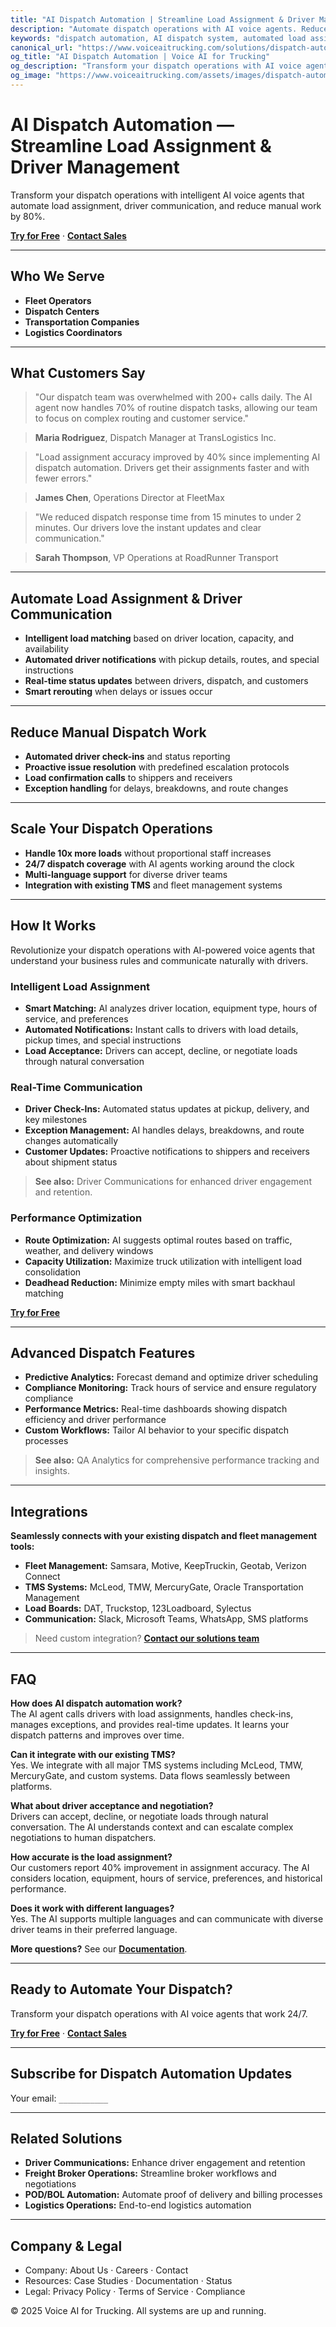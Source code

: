 ```yaml
---
title: "AI Dispatch Automation | Streamline Load Assignment & Driver Management"
description: "Automate dispatch operations with AI voice agents. Reduce manual work by 80%, improve load assignment accuracy, and enhance driver communication. Scale your dispatch center without hiring more staff."
keywords: "dispatch automation, AI dispatch system, automated load assignment, driver dispatch AI, fleet management automation, dispatch software, load planning AI, driver scheduling automation"
canonical_url: "https://www.voiceaitrucking.com/solutions/dispatch-automation"
og_title: "AI Dispatch Automation | Voice AI for Trucking"
og_description: "Transform your dispatch operations with AI voice agents. Automate load assignment, driver communication, and reduce manual work by 80%."
og_image: "https://www.voiceaitrucking.com/assets/images/dispatch-automation.jpg"
---
```


# AI Dispatch Automation — Streamline Load Assignment & Driver Management

Transform your dispatch operations with intelligent AI voice agents that automate load assignment, driver communication, and reduce manual work by 80%.

**[Try for Free](#pricing)** · **[Contact Sales](#contact-sales)**

---

## Who We Serve

- **Fleet Operators**
- **Dispatch Centers**
- **Transportation Companies**
- **Logistics Coordinators**

---

## What Customers Say

> "Our dispatch team was overwhelmed with 200+ calls daily. The AI agent now handles 70% of routine dispatch tasks, allowing our team to focus on complex routing and customer service."

> **Maria Rodriguez**, Dispatch Manager at TransLogistics Inc.

> "Load assignment accuracy improved by 40% since implementing AI dispatch automation. Drivers get their assignments faster and with fewer errors."

> **James Chen**, Operations Director at FleetMax

> "We reduced dispatch response time from 15 minutes to under 2 minutes. Our drivers love the instant updates and clear communication."

> **Sarah Thompson**, VP Operations at RoadRunner Transport

---

## Automate Load Assignment & Driver Communication

- **Intelligent load matching** based on driver location, capacity, and availability
- **Automated driver notifications** with pickup details, routes, and special instructions
- **Real-time status updates** between drivers, dispatch, and customers
- **Smart rerouting** when delays or issues occur

---

## Reduce Manual Dispatch Work

- **Automated driver check-ins** and status reporting
- **Proactive issue resolution** with predefined escalation protocols
- **Load confirmation calls** to shippers and receivers
- **Exception handling** for delays, breakdowns, and route changes

---

## Scale Your Dispatch Operations

- **Handle 10x more loads** without proportional staff increases
- **24/7 dispatch coverage** with AI agents working around the clock
- **Multi-language support** for diverse driver teams
- **Integration with existing TMS** and fleet management systems

---

## How It Works

Revolutionize your dispatch operations with AI-powered voice agents that understand your business rules and communicate naturally with drivers.

### Intelligent Load Assignment
- **Smart Matching:** AI analyzes driver location, equipment type, hours of service, and preferences
- **Automated Notifications:** Instant calls to drivers with load details, pickup times, and special instructions
- **Load Acceptance:** Drivers can accept, decline, or negotiate loads through natural conversation

### Real-Time Communication
- **Driver Check-Ins:** Automated status updates at pickup, delivery, and key milestones
- **Exception Management:** AI handles delays, breakdowns, and route changes automatically
- **Customer Updates:** Proactive notifications to shippers and receivers about shipment status

> **See also:** Driver Communications for enhanced driver engagement and retention.

### Performance Optimization
- **Route Optimization:** AI suggests optimal routes based on traffic, weather, and delivery windows
- **Capacity Utilization:** Maximize truck utilization with intelligent load consolidation
- **Deadhead Reduction:** Minimize empty miles with smart backhaul matching

**[Try for Free](#pricing)**

---

## Advanced Dispatch Features

- **Predictive Analytics:** Forecast demand and optimize driver scheduling
- **Compliance Monitoring:** Track hours of service and ensure regulatory compliance
- **Performance Metrics:** Real-time dashboards showing dispatch efficiency and driver performance
- **Custom Workflows:** Tailor AI behavior to your specific dispatch processes

> **See also:** QA Analytics for comprehensive performance tracking and insights.

---

## Integrations

**Seamlessly connects with your existing dispatch and fleet management tools:**

- **Fleet Management:** Samsara, Motive, KeepTruckin, Geotab, Verizon Connect
- **TMS Systems:** McLeod, TMW, MercuryGate, Oracle Transportation Management
- **Load Boards:** DAT, Truckstop, 123Loadboard, Sylectus
- **Communication:** Slack, Microsoft Teams, WhatsApp, SMS platforms

> Need custom integration? **[Contact our solutions team](#contact-sales)**

---

## FAQ

**How does AI dispatch automation work?**  
The AI agent calls drivers with load assignments, handles check-ins, manages exceptions, and provides real-time updates. It learns your dispatch patterns and improves over time.

**Can it integrate with our existing TMS?**  
Yes. We integrate with all major TMS systems including McLeod, TMW, MercuryGate, and custom systems. Data flows seamlessly between platforms.

**What about driver acceptance and negotiation?**  
Drivers can accept, decline, or negotiate loads through natural conversation. The AI understands context and can escalate complex negotiations to human dispatchers.

**How accurate is the load assignment?**  
Our customers report 40% improvement in assignment accuracy. The AI considers location, equipment, hours of service, preferences, and historical performance.

**Does it work with different languages?**  
Yes. The AI supports multiple languages and can communicate with diverse driver teams in their preferred language.

**More questions?** See our **[Documentation](#docs)**.

---

## Ready to Automate Your Dispatch?

Transform your dispatch operations with AI voice agents that work 24/7.

**[Try for Free](#pricing)** · **[Contact Sales](#contact-sales)**

---

## Subscribe for Dispatch Automation Updates

Your email: `___________`

---

## Related Solutions

- **Driver Communications:** Enhance driver engagement and retention
- **Freight Broker Operations:** Streamline broker workflows and negotiations
- **POD/BOL Automation:** Automate proof of delivery and billing processes
- **Logistics Operations:** End-to-end logistics automation

---

## Company & Legal

- Company: About Us · Careers · Contact
- Resources: Case Studies · Documentation · Status
- Legal: Privacy Policy · Terms of Service · Compliance

© 2025 Voice AI for Trucking. All systems are up and running.
